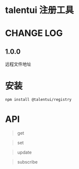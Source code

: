 # talentui 注册工具

# CHANGE LOG

## 1.0.0

远程文件地址

# 安装

```
npm install @talentui/registry
```

# API

> get

> set

> update

> subscribe
